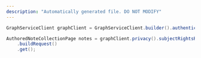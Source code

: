 ```yaml
---
description: "Automatically generated file. DO NOT MODIFY"
---
```

<!-- markdownlint-disable MD041 -->

```java
GraphServiceClient graphClient = GraphServiceClient.builder().authenticationProvider( authProvider ).buildClient();

AuthoredNoteCollectionPage notes = graphClient.privacy().subjectRightsRequests("{subjectRightsRequestId}").notes()
    .buildRequest()
    .get();
```
